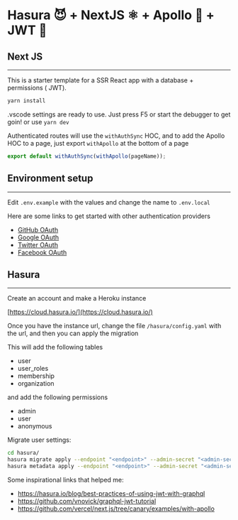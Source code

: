 # Hasura 😈 + NextJS ⚛ + Apollo 🚀 + JWT 🔐

## Next JS
---
This is a starter template for a SSR React app with a database + permissions ( JWT).


```bash
yarn install
```

.vscode settings are ready to use. Just press F5 or start the debugger to get goin!
or use  `yarn dev`

Authenticated routes will use the `withAuthSync` HOC, and to add the Apollo HOC to a page, just export `withApollo` at the bottom of a page


``` javascript
export default withAuthSync(withApollo(pageName));
```

## Environment setup
---
Edit `.env.example` with the values and change the name to `.env.local`

Here are some links to get started with other authentication providers

- [GitHub OAuth](https://docs.github.com/en/free-pro-team@latest/developers/apps/creating-an-oauth-app)
- [Google OAuth](https://developers.google.com/identity/protocols/oauth2)
- [Twitter OAuth](https://developer.twitter.com/en/docs/apps/overview)
- [Facebook OAuth](https://developers.facebook.com/docs/facebook-login/web)

## Hasura
---
Create an account and make a Heroku instance

[https://cloud.hasura.io/](https://cloud.hasura.io/)

Once you have the instance url, change the file `/hasura/config.yaml` with the url, and then you can apply the migration

This will add the following tables
- user
- user_roles
- membership
- organization

and add the following permissions
- admin
- user
- anonymous

Migrate user settings:

```bash
cd hasura/
hasura migrate apply --endpoint "<endpoint>" --admin-secret "<admin-secret>"
hasura metadata apply --endpoint "<endpoint>" --admin-secret "<admin-secret>"
```


Some inspirational links that helped me:
- https://hasura.io/blog/best-practices-of-using-jwt-with-graphql
- https://github.com/vnovick/graphql-jwt-tutorial
- https://github.com/vercel/next.js/tree/canary/examples/with-apollo